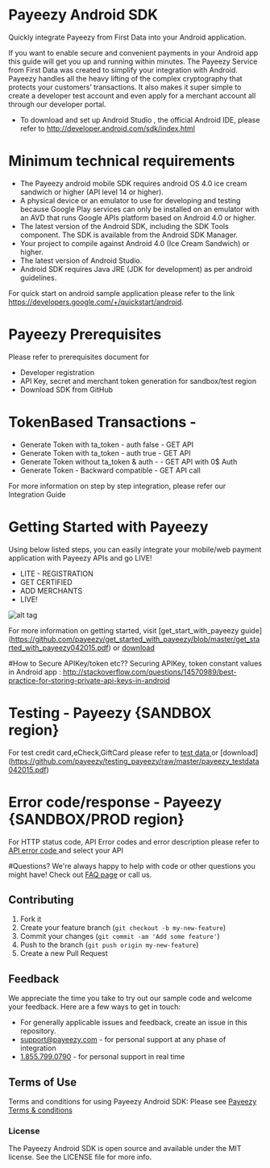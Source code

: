 ﻿# Payeezy Android SDK

Quickly integrate Payeezy from First Data into your Android application.

If you want to enable secure and convenient payments in your Android app this guide will get you up and running within minutes. The Payeezy Service from First Data was created to simplify your integration with Android. Payeezy handles all the heavy lifting of the complex cryptography that protects your customers’ transactions. It also makes it super simple to create a developer test account and even apply for a merchant account all through our developer portal.

* To download and set up Android Studio , the official Android IDE, please refer to http://developer.android.com/sdk/index.html
# Minimum technical requirements
*	The Payeezy android mobile SDK requires android OS 4.0 ice cream sandwich or higher (API level 14 or higher).
*	A physical device or an emulator to use for developing and testing because Google Play services can only be installed on an emulator with an AVD that runs Google APIs platform based on Android 4.0 or higher.
*	The latest version of the Android SDK, including the SDK Tools component. The SDK is available from the Android SDK Manager.
*	Your project to compile against Android 4.0 (Ice Cream Sandwich) or higher.
*	The latest version of Android Studio.
*	Android SDK requires Java JRE (JDK for development) as per android guidelines.

For quick start on android sample application please refer to the link https://developers.google.com/+/quickstart/android.

# Payeezy Prerequisites
Please refer to prerequisites document for 
*	Developer registration
*	API Key, secret and merchant token generation for sandbox/test region
*	Download SDK from GitHub

# TokenBased Transactions - 
*	Generate Token with ta_token - auth false - GET API
*	Generate Token with ta_token - auth true - GET API
*	Generate Token without  ta_token & auth -  - GET API with 0$ Auth
*	Generate Token - Backward compatible -  GET API call

For more information on step by step integration, please refer our Integration Guide

# Getting Started with Payeezy
Using below listed steps, you can easily integrate your mobile/web payment application with Payeezy APIs and go LIVE!
*	LITE  - REGISTRATION  
*	GET CERTIFIED
*	ADD MERCHANTS 
*	LIVE!

![alt tag](https://github.com/payeezy/payeezy_js/raw/master/ignore/get_start_with_payeezy.png)

For more information on getting started, visit  [get_start_with_payeezy guide] (https://github.com/payeezy/get_started_with_payeezy/blob/master/get_started_with_payeezy042015.pdf) or [download](https://github.com/payeezy/get_started_with_payeezy/raw/master/get_started_with_payeezy042015.pdf)

#How to Secure APIKey/token etc??
Securing APIKey, token constant values in Android app : http://stackoverflow.com/questions/14570989/best-practice-for-storing-private-api-keys-in-android

# Testing - Payeezy {SANDBOX region}
For test credit card,eCheck,GiftCard please refer to [test data ](https://github.com/payeezy/testing_payeezy/blob/master/payeezy_testdata042015.pdf) or [download] (https://github.com/payeezy/testing_payeezy/raw/master/payeezy_testdata042015.pdf)

# Error code/response - Payeezy {SANDBOX/PROD region}
For HTTP status code, API Error codes and error description please refer to [API error code ](https://developer.payeezy.com/payeezy_new_docs/apis) and select your API

#Questions?
We're always happy to help with code or other questions you might have! Check out [FAQ page](https://developer.payeezy.com/faq-page) or call us. 

## Contributing
1. Fork it 
2. Create your feature branch (`git checkout -b my-new-feature`)
3. Commit your changes (`git commit -am 'Add some feature'`)
4. Push to the branch (`git push origin my-new-feature`)
5. Create a new Pull Request  

## Feedback
We appreciate the time you take to try out our sample code and welcome your feedback. Here are a few ways to get in touch:
* For generally applicable issues and feedback, create an issue in this repository.
* support@payeezy.com - for personal support at any phase of integration
* [1.855.799.0790](tel:+18557990790)  - for personal support in real time 

## Terms of Use
Terms and conditions for using Payeezy Android SDK: Please see [Payeezy Terms & conditions](https://developer.payeezy.com/terms-use)
 
### License
The Payeezy Android SDK is open source and available under the MIT license. See the LICENSE file for more info.
